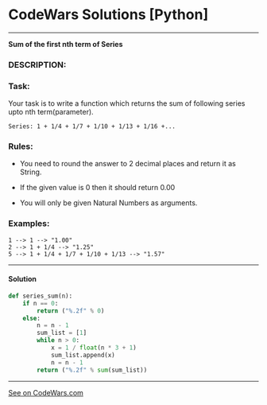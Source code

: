 # CodeWars Solutions [Python]
___
__Sum of the first nth term of Series__
### DESCRIPTION:

### Task:
Your task is to write a function which returns the sum of following series upto nth term(parameter).

```
Series: 1 + 1/4 + 1/7 + 1/10 + 1/13 + 1/16 +...
```
### Rules:
* You need to round the answer to 2 decimal places and return it as String.

* If the given value is 0 then it should return 0.00

* You will only be given Natural Numbers as arguments.

### Examples: ###
```angular2html
1 --> 1 --> "1.00"
2 --> 1 + 1/4 --> "1.25"
5 --> 1 + 1/4 + 1/7 + 1/10 + 1/13 --> "1.57"
```
___
#### Solution

```Python
def series_sum(n):
    if n == 0:
        return ("%.2f" % 0)
    else:
        n = n - 1
        sum_list = [1]
        while n > 0:
            x = 1 / float(n * 3 + 1)
            sum_list.append(x)
            n = n - 1
        return ("%.2f" % sum(sum_list))

```
___
[See on CodeWars.com](https://www.codewars.com/kata/555eded1ad94b00403000071)
